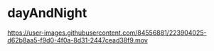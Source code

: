# dayAndNight

https://user-images.githubusercontent.com/84556881/223904025-d62b8aa5-f9d0-4f0a-8d31-2447cead38f9.mov

